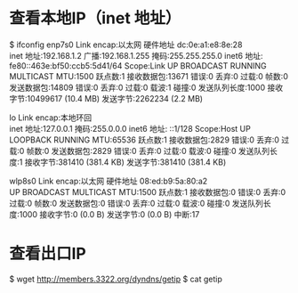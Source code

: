 # 查看本地IP（inet 地址）
$ ifconfig
enp7s0    Link encap:以太网  硬件地址 dc:0e:a1:e8:8e:28  
          inet 地址:192.168.1.2  广播:192.168.1.255  掩码:255.255.255.0
          inet6 地址: fe80::463e:bf50:ccb5:5d41/64 Scope:Link
          UP BROADCAST RUNNING MULTICAST  MTU:1500  跃点数:1
          接收数据包:13671 错误:0 丢弃:0 过载:0 帧数:0
          发送数据包:14809 错误:0 丢弃:0 过载:0 载波:1
          碰撞:0 发送队列长度:1000 
          接收字节:10499617 (10.4 MB)  发送字节:2262234 (2.2 MB)

lo        Link encap:本地环回  
          inet 地址:127.0.0.1  掩码:255.0.0.0
          inet6 地址: ::1/128 Scope:Host
          UP LOOPBACK RUNNING  MTU:65536  跃点数:1
          接收数据包:2829 错误:0 丢弃:0 过载:0 帧数:0
          发送数据包:2829 错误:0 丢弃:0 过载:0 载波:0
          碰撞:0 发送队列长度:1 
          接收字节:381410 (381.4 KB)  发送字节:381410 (381.4 KB)

wlp8s0    Link encap:以太网  硬件地址 08:ed:b9:5a:80:a2  
          UP BROADCAST MULTICAST  MTU:1500  跃点数:1
          接收数据包:0 错误:0 丢弃:0 过载:0 帧数:0
          发送数据包:0 错误:0 丢弃:0 过载:0 载波:0
          碰撞:0 发送队列长度:1000 
          接收字节:0 (0.0 B)  发送字节:0 (0.0 B)
          中断:17 

# 查看出口IP

$ wget http://members.3322.org/dyndns/getip
$ cat getip


